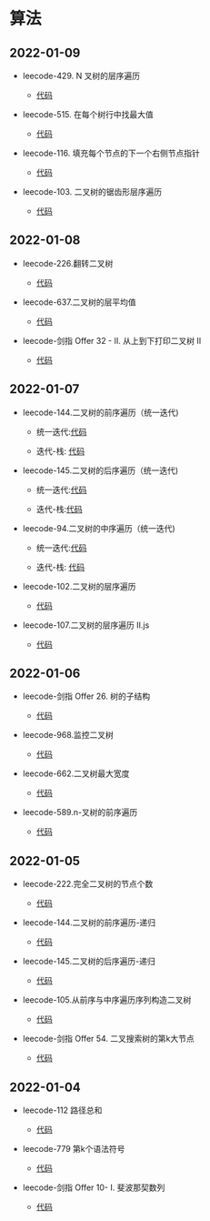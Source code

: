 # 算法
## 2022-01-09
* leecode-429. N 叉树的层序遍历

  * [代码](https://github.com/zzzz-bang/studybook/blob/main/code/429.%20N%20%E5%8F%89%E6%A0%91%E7%9A%84%E5%B1%82%E5%BA%8F%E9%81%8D%E5%8E%86.js)

* leecode-515. 在每个树行中找最大值

  * [代码](https://github.com/zzzz-bang/studybook/blob/main/code/515.%20%E5%9C%A8%E6%AF%8F%E4%B8%AA%E6%A0%91%E8%A1%8C%E4%B8%AD%E6%89%BE%E6%9C%80%E5%A4%A7%E5%80%BC.js)

* leecode-116. 填充每个节点的下一个右侧节点指针

  * [代码](https://github.com/zzzz-bang/studybook/blob/main/code/116.%20%E5%A1%AB%E5%85%85%E6%AF%8F%E4%B8%AA%E8%8A%82%E7%82%B9%E7%9A%84%E4%B8%8B%E4%B8%80%E4%B8%AA%E5%8F%B3%E4%BE%A7%E8%8A%82%E7%82%B9%E6%8C%87%E9%92%88.js)

* leecode-103. 二叉树的锯齿形层序遍历

  * [代码](https://github.com/zzzz-bang/studybook/blob/main/code/103.%20%E4%BA%8C%E5%8F%89%E6%A0%91%E7%9A%84%E9%94%AF%E9%BD%BF%E5%BD%A2%E5%B1%82%E5%BA%8F%E9%81%8D%E5%8E%86.js)


## 2022-01-08
* leecode-226.翻转二叉树

  * [代码](https://github.com/zzzz-bang/studybook/blob/main/code/226%20%E7%BF%BB%E8%BD%AC%E4%BA%8C%E5%8F%89%E6%A0%91.js)

* leecode-637.二叉树的层平均值

  * [代码](https://github.com/zzzz-bang/studybook/blob/main/code/637%20%E4%BA%8C%E5%8F%89%E6%A0%91%E7%9A%84%E5%B1%82%E5%B9%B3%E5%9D%87%E5%80%BC.js)

* leecode-剑指 Offer 32 - II. 从上到下打印二叉树 II

  * [代码](https://github.com/zzzz-bang/studybook/blob/main/code/%E5%89%91%E6%8C%87%20Offer%2032%20-%20II.%20%E4%BB%8E%E4%B8%8A%E5%88%B0%E4%B8%8B%E6%89%93%E5%8D%B0%E4%BA%8C%E5%8F%89%E6%A0%91%20II.js)
 
## 2022-01-07
* leecode-144.二叉树的前序遍历（统一迭代)

  * 统一迭代:[代码](https://github.com/zzzz-bang/studybook/blob/main/code/144.%E4%BA%8C%E5%8F%89%E6%A0%91%E7%9A%84%E5%89%8D%E5%BA%8F%E9%81%8D%E5%8E%86-%E7%BB%9F%E4%B8%80%E8%BF%AD%E4%BB%A3.js)

  * 迭代-栈: [代码](https://github.com/zzzz-bang/studybook/blob/main/code/144.%E4%BA%8C%E5%8F%89%E6%A0%91%E7%9A%84%E5%89%8D%E5%BA%8F%E9%81%8D%E5%8E%86-%E8%BF%AD%E4%BB%A3%E6%A0%88.js)

* leecode-145.二叉树的后序遍历（统一迭代)

  * 统一迭代:[代码](https://github.com/zzzz-bang/studybook/blob/main/code/145.%E4%BA%8C%E5%8F%89%E6%A0%91%E7%9A%84%E5%90%8E%E5%BA%8F%E9%81%8D%E5%8E%86-%E7%BB%9F%E4%B8%80%E8%BF%AD%E4%BB%A3.js)

  * 迭代-栈:[代码](https://github.com/zzzz-bang/studybook/blob/main/code/145.%E4%BA%8C%E5%8F%89%E6%A0%91%E7%9A%84%E5%90%8E%E5%BA%8F%E9%81%8D%E5%8E%86-%E8%BF%AD%E4%BB%A3%E6%A0%88.js)

* leecode-94.二叉树的中序遍历（统一迭代)

  * 统一迭代:[代码](https://github.com/zzzz-bang/studybook/blob/main/code/94.%E4%BA%8C%E5%8F%89%E6%A0%91%E7%9A%84%E4%B8%AD%E5%BA%8F%E9%81%8D%E5%8E%86-%E7%BB%9F%E4%B8%80%E8%BF%AD%E4%BB%A3.js)

  * 迭代-栈: [代码](https://github.com/zzzz-bang/studybook/blob/main/code/94.%E4%BA%8C%E5%8F%89%E6%A0%91%E7%9A%84%E4%B8%AD%E5%BA%8F%E9%81%8D%E5%8E%86-%E8%BF%AD%E4%BB%A3%E6%A0%88.js)

* leecode-102.二叉树的层序遍历

  * [代码](https://github.com/zzzz-bang/studybook/blob/main/code/102.%E4%BA%8C%E5%8F%89%E6%A0%91%E7%9A%84%E5%B1%82%E5%BA%8F%E9%81%8D%E5%8E%86.js)

* leecode-107.二叉树的层序遍历 II.js

  * [代码](https://github.com/zzzz-bang/studybook/blob/main/code/107.%E4%BA%8C%E5%8F%89%E6%A0%91%E7%9A%84%E5%B1%82%E5%BA%8F%E9%81%8D%E5%8E%86%20II.js)


## 2022-01-06
* leecode-剑指 Offer 26. 树的子结构

  * [代码](https://github.com/zzzz-bang/studybook/blob/main/code/%E5%89%91%E6%8C%87%20Offer%2026.%20%E6%A0%91%E7%9A%84%E5%AD%90%E7%BB%93%E6%9E%84.js)

* leecode-968.监控二叉树

  * [代码](https://github.com/zzzz-bang/studybook/blob/main/code/968.%E7%9B%91%E6%8E%A7%E4%BA%8C%E5%8F%89%E6%A0%91.js)

* leecode-662.二叉树最大宽度

  * [代码](https://github.com/zzzz-bang/studybook/blob/main/code/662.%E4%BA%8C%E5%8F%89%E6%A0%91%E6%9C%80%E5%A4%A7%E5%AE%BD%E5%BA%A6.js)

* leecode-589.n-叉树的前序遍历

  * [代码](https://github.com/zzzz-bang/studybook/blob/main/code/589.n-%E5%8F%89%E6%A0%91%E7%9A%84%E5%89%8D%E5%BA%8F%E9%81%8D%E5%8E%86.js)


## 2022-01-05
* leecode-222.完全二叉树的节点个数

  * [代码](https://github.com/zzzz-bang/studybook/blob/main/code/222.%E5%AE%8C%E5%85%A8%E4%BA%8C%E5%8F%89%E6%A0%91%E7%9A%84%E8%8A%82%E7%82%B9%E4%B8%AA%E6%95%B0.js)

* leecode-144.二叉树的前序遍历-递归

  * [代码](https://github.com/zzzz-bang/studybook/blob/main/code/144.%E4%BA%8C%E5%8F%89%E6%A0%91%E7%9A%84%E5%89%8D%E5%BA%8F%E9%81%8D%E5%8E%86.js)

* leecode-145.二叉树的后序遍历-递归

  * [代码](https://github.com/zzzz-bang/studybook/blob/main/code/145.%E4%BA%8C%E5%8F%89%E6%A0%91%E7%9A%84%E5%90%8E%E5%BA%8F%E9%81%8D%E5%8E%86.js)

* leecode-105.从前序与中序遍历序列构造二叉树

  * [代码](https://github.com/zzzz-bang/studybook/blob/main/code/105.%E4%BB%8E%E5%89%8D%E5%BA%8F%E4%B8%8E%E4%B8%AD%E5%BA%8F%E9%81%8D%E5%8E%86%E5%BA%8F%E5%88%97%E6%9E%84%E9%80%A0%E4%BA%8C%E5%8F%89%E6%A0%91.js)

* leecode-剑指 Offer 54. 二叉搜索树的第k大节点

  * [代码](https://github.com/zzzz-bang/studybook/blob/main/code/%E5%89%91%E6%8C%87%20Offer%2054.%20%E4%BA%8C%E5%8F%89%E6%90%9C%E7%B4%A2%E6%A0%91%E7%9A%84%E7%AC%ACk%E5%A4%A7%E8%8A%82%E7%82%B9.js)

## 2022-01-04
* leecode-112 路径总和

  * [代码](https://github.com/zzzz-bang/studybook/blob/main/code/112.%E8%B7%AF%E5%BE%84%E6%80%BB%E5%92%8C.js)
  
* leecode-779 第k个语法符号

  * [代码](https://github.com/zzzz-bang/studybook/blob/main/code/779.%E7%AC%ACk%E4%B8%AA%E8%AF%AD%E6%B3%95%E7%AC%A6%E5%8F%B7.js)

* leecode-剑指 Offer 10- I. 斐波那契数列

  * [代码](https://github.com/zzzz-bang/studybook/blob/main/code/%E5%89%91%E6%8C%87%20Offer%2010-%20I.%20%E6%96%90%E6%B3%A2%E9%82%A3%E5%A5%91%E6%95%B0%E5%88%97.js)

